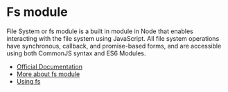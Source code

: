 # Fs module

File System or fs module is a built in module in Node that enables interacting with the file system using JavaScript. All file system operations have synchronous, callback, and promise-based forms, and are accessible using both CommonJS syntax and ES6 Modules.

- [Official Documentation](https://nodejs.org/api/fs.html)
- [More about fs module](https://www.w3schools.com/nodejs/nodejs_filesystem.asp)
- [Using fs](https://www.youtube.com/watch?v=ZySsdm576wE)
